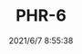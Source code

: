 ﻿---
layout: post 
title: PHR-6
is_home: true
tags: 
categories: wire-harness
overview: 
series: 
part_number: 0578-1
thumb_img: 
small_img: static/202106/578-20210607.jpg
date: 2021/6/7 8:55:38
---



